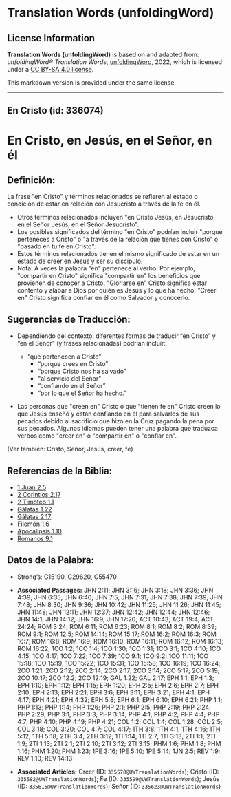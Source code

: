 # Translation Words (unfoldingWord)

## License Information

**Translation Words (unfoldingWord)** is based on and adapted from: _unfoldingWord® Translation Words_, [unfoldingWord](https://unfoldingword.org/utw), 2022, which is licensed under a [CC BY-SA 4.0 license](https://creativecommons.org/licenses/by-sa/4.0/legalcode.en).

This markdown version is provided under the same license.



--------------------------------

## En Cristo (id: 336074)

En Cristo, en Jesús, en el Señor, en él
=======================================

Definición:
-----------

La frase "en Cristo" y términos relacionados se refieren al estado o condición de estar en relación con Jesucristo a través de la fe en él.

* Otros términos relacionados incluyen "en Cristo Jesús, en Jesucristo, en el Señor Jesús, en el Señor Jesucristo".
* Los posibles significados del término "en Cristo" podrían incluir "porque perteneces a Cristo" o "a través de la relación que tienes con Cristo" o "basado en tu fe en Cristo".
* Estos términos relacionados tienen el mismo significado de estar en un estado de creer en Jesús y ser su discípulo.
* Nota: A veces la palabra "en" pertenece al verbo. Por ejemplo, "compartir en Cristo" significa "compartir en" los beneficios que provienen de conocer a Cristo. "Gloriarse en" Cristo significa estar contento y alabar a Dios por quién es Jesús y lo que ha hecho. "Creer en" Cristo significa confiar en él como Salvador y conocerlo.

Sugerencias de Traducción:
--------------------------

* Dependiendo del contexto, diferentes formas de traducir “en Cristo” y “en el Señor” (y frases relacionadas) podrían incluir:

    + “que pertenecen a Cristo”
        + “porque crees en Cristo”
        + “porque Cristo nos ha salvado”
        + "al servicio del Señor"
        + “confiando en el Señor”
        + “por lo que el Señor ha hecho.”
* Las personas que "creen en" Cristo o que "tienen fe en" Cristo creen lo que Jesús enseñó y están confiando en él para salvarlos de sus pecados debido al sacrificio que hizo en la Cruz pagando la pena por sus pecados. Algunos idiomas pueden tener una palabra que traduzca verbos como "creer en" o "compartir en" o "confiar en".

(Ver también: Cristo, Señor, Jesús, creer, fe)

Referencias de la Biblia:
-------------------------

* [1 Juan 2\.5](https://ref.ly/1John2:5)
* [2 Corintios 2\.17](https://ref.ly/2Cor2:17)
* [2 Timoteo 1\.1](https://ref.ly/2Tim1:1)
* [Gálatas 1\.22](https://ref.ly/Gal1:22)
* [Gálatas 2\.17](https://ref.ly/Gal2:17)
* [Filemón 1\.6](https://ref.ly/Phlm1:6)
* [Apocalipsis 1\.10](https://ref.ly/Rev1:10)
* [Romanos 9\.1](https://ref.ly/Rom9:1)

Datos de la Palabra:
--------------------

* Strong’s: G15190, G29620, G55470

* **Associated Passages:** JHN 2:11; JHN 3:16; JHN 3:18; JHN 3:36; JHN 4:39; JHN 6:35; JHN 6:40; JHN 7:5; JHN 7:31; JHN 7:38; JHN 7:39; JHN 7:48; JHN 8:30; JHN 9:36; JHN 10:42; JHN 11:25; JHN 11:26; JHN 11:45; JHN 11:48; JHN 12:11; JHN 12:37; JHN 12:42; JHN 12:44; JHN 12:46; JHN 14:1; JHN 14:12; JHN 16:9; JHN 17:20; ACT 10:43; ACT 19:4; ACT 24:24; ROM 3:24; ROM 6:11; ROM 6:23; ROM 8:1; ROM 8:2; ROM 8:39; ROM 9:1; ROM 12:5; ROM 14:14; ROM 15:17; ROM 16:2; ROM 16:3; ROM 16:7; ROM 16:8; ROM 16:9; ROM 16:10; ROM 16:11; ROM 16:12; ROM 16:13; ROM 16:22; 1CO 1:2; 1CO 1:4; 1CO 1:30; 1CO 1:31; 1CO 3:1; 1CO 4:10; 1CO 4:15; 1CO 4:17; 1CO 7:22; 1CO 7:39; 1CO 9:1; 1CO 9:2; 1CO 11:11; 1CO 15:18; 1CO 15:19; 1CO 15:22; 1CO 15:31; 1CO 15:58; 1CO 16:19; 1CO 16:24; 2CO 1:21; 2CO 2:12; 2CO 2:14; 2CO 2:17; 2CO 3:14; 2CO 5:17; 2CO 5:19; 2CO 10:17; 2CO 12:2; 2CO 12:19; GAL 1:22; GAL 2:17; EPH 1:1; EPH 1:3; EPH 1:10; EPH 1:12; EPH 1:15; EPH 1:20; EPH 2:5; EPH 2:6; EPH 2:7; EPH 2:10; EPH 2:13; EPH 2:21; EPH 3:6; EPH 3:11; EPH 3:21; EPH 4:1; EPH 4:17; EPH 4:21; EPH 4:32; EPH 5:8; EPH 6:1; EPH 6:10; EPH 6:21; PHP 1:1; PHP 1:13; PHP 1:14; PHP 1:26; PHP 2:1; PHP 2:5; PHP 2:19; PHP 2:24; PHP 2:29; PHP 3:1; PHP 3:3; PHP 3:14; PHP 4:1; PHP 4:2; PHP 4:4; PHP 4:7; PHP 4:10; PHP 4:19; PHP 4:21; COL 1:2; COL 1:4; COL 1:28; COL 2:5; COL 3:18; COL 3:20; COL 4:7; COL 4:17; 1TH 3:8; 1TH 4:1; 1TH 4:16; 1TH 5:12; 1TH 5:18; 2TH 3:4; 2TH 3:12; 1TI 1:14; 1TI 2:7; 1TI 3:13; 2TI 1:1; 2TI 1:9; 2TI 1:13; 2TI 2:1; 2TI 2:10; 2TI 3:12; 2TI 3:15; PHM 1:6; PHM 1:8; PHM 1:16; PHM 1:20; PHM 1:23; 1PE 3:16; 1PE 5:10; 1PE 5:14; 1JN 2:5; REV 1:9; REV 1:10; REV 14:13
* **Associated Articles:** Creer (ID: `335578@UWTranslationWords`); Cristo (ID: `335582@UWTranslationWords`); Fe (ID: `335599@UWTranslationWords`); Jesús (ID: `335615@UWTranslationWords`); Señor (ID: `335623@UWTranslationWords`)


